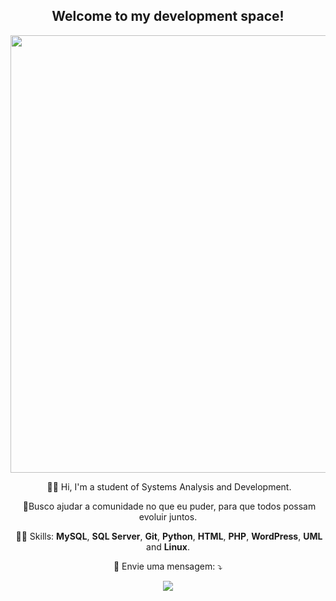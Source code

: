 <span align="center">

## Welcome to my development space!

</span>

<div align="center">

<img src="https://1.bp.blogspot.com/-EG1quekNLPk/YQyiuVI1cyI/AAAAAAAABV8/XYq1NJNyNrcizaYScZy2tmn3Q1711J96wCLcBGAsYHQ/s1440/Matheus%2BMartins%2B%25281%2529.gif" width="700px" />

​                                        👨‍🎓 Hi, I'm a student of Systems Analysis and Development.

​                            🤝Busco ajudar a comunidade no que eu puder, para que todos possam evoluir juntos.

​                  👨‍💻 Skills: **MySQL**, **SQL Server**, **Git**, **Python**, **HTML**, **PHP**, **WordPress**, **UML** and **Linux**.
  
  <p align="center">
  💌 Envie uma mensagem: ⤵️
</p>  
  <a href="https://www.linkedin.com/in/matheus-souza-martins/" alt="Linkedin">
  <img src="https://img.shields.io/badge/-Linkedin-0e76a8?style=flat-square&logo=Linkedin&logoColor=white&link=https://https://www.linkedin.com/in/matheus-souza-martins/" /></a>
</p>  
